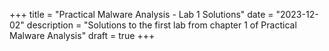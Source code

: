+++
title = "Practical Malware Analysis - Lab 1 Solutions"
date = "2023-12-02"
description = "Solutions to the first lab from chapter 1 of Practical Malware Analysis"
draft = true
+++



